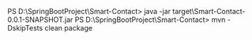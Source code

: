 PS D:\SpringBootProject\Smart-Contact> java -jar target\Smart-Contact-0.0.1-SNAPSHOT.jar
PS D:\SpringBootProject\Smart-Contact> mvn -DskipTests clean package    